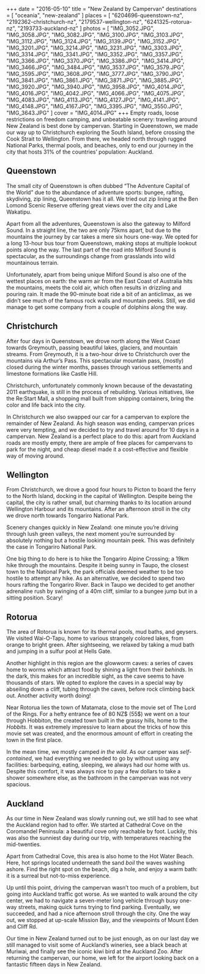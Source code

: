 +++
date    = "2016-05-10"
title   = "New Zealand by Campervan"
destinations = [ "oceania", "new-zealand" ]
places  = [
  "6204696-queenstown-nz", "2192362-christchurch-nz", "2179537-wellington-nz",
  "6241325-rotorua-nz", "2193733-auckland-nz"
]
photos = [
  "IMG_3052.JPG", "IMG_3058.JPG", "IMG_3082.JPG", "IMG_3100.JPG", "IMG_3103.JPG",
  "IMG_3112.JPG", "IMG_3124.JPG", "IMG_3139.JPG", "IMG_3152.JPG", "IMG_3201.JPG",
  "IMG_3214.JPG", "IMG_3231.JPG", "IMG_3303.JPG", "IMG_3314.JPG", "IMG_3341.JPG",
  "IMG_3352.JPG", "IMG_3357.JPG", "IMG_3366.JPG", "IMG_3370.JPG", "IMG_3386.JPG",
  "IMG_3414.JPG", "IMG_3466.JPG", "IMG_3484.JPG", "IMG_3537.JPG", "IMG_3579.JPG",
  "IMG_3595.JPG", "IMG_3608.JPG", "IMG_3777.JPG", "IMG_3790.JPG", "IMG_3841.JPG",
  "IMG_3861.JPG", "IMG_3871.JPG", "IMG_3885.JPG", "IMG_3920.JPG", "IMG_3940.JPG",
  "IMG_3958.JPG", "IMG_4014.JPG", "IMG_4016.JPG", "IMG_4042.JPG", "IMG_4066.JPG",
  "IMG_4075.JPG", "IMG_4083.JPG", "IMG_4113.JPG", "IMG_4127.JPG", "IMG_4141.JPG",
  "IMG_4148.JPG", "IMG_4167.JPG", "IMG_3395.JPG", "IMG_3550.JPG", "IMG_3643.JPG"
]
cover = "IMG_4014.JPG"
+++
Empty roads, loose restrictions on freedom camping, and unbeatable scenery: traveling around New Zealand is best done by campervan. Starting in Queenstown, we made our way up to Christchurch exploring the South Island, before crossing the Cook Strait to Wellington. From there, we headed north through rugged National Parks, thermal pools, and beaches, only to end our journey in the city that hosts 31% of the countries’ population: Auckland.
<!--more-->
## Queenstown
The small city of Queenstown is often dubbed “The Adventure Capital of the World” due to the abundance of adventure sports: bungee, rafting, skydiving, zip lining, Queenstown has it all. We tried out zip lining at the Ben Lomond Scenic Reserve offering great views over the city and Lake Wakatipu.

Apart from all the adventures, Queenstown is also the gateway to Milford Sound. In a straight line, the two are only 75kms apart, but due to the mountains the journey by car takes a mere six hours one-way. We opted for a long 13-hour bus tour from Queenstown, making stops at multiple lookout points along the way. The last part of the road into Milford Sound is spectacular, as the surroundings change from grasslands into wild mountainous terrain.

Unfortunately, apart from being unique Milford Sound is also one of the wettest places on earth: the warm air from the East Coast of Australia hits the mountains, meets the cold air, which often results in drizzling and pouring rain. It made the 90-minute boat ride a bit of an anticlimax, as we didn’t see much of the famous rock walls and mountain peeks. Still, we did manage to get some company from a couple of dolphins along the way.

## Christchurch
After four days in Queenstown, we drove north along the West Coast towards Greymouth, passing beautiful lakes, glaciers, and mountain streams. From Greymouth, it is a two-hour drive to Christchurch over the mountains via Arthur’s Pass. This spectacular mountain pass, (mostly) closed during the winter months, passes through various settlements and limestone formations like Castle Hill.

Christchurch, unfortunately commonly known because of the devastating 2011 earthquake, is still in the process of rebuilding. Various initiatives, like the Re:Start Mall, a shopping mall built from shipping containers, bring the color and life back into the city.

In Christchurch we also swapped our car for a campervan to explore the remainder of New Zealand. As high season was ending, campervan prices were very tempting, and we decided to try and travel around for 10 days in a campervan. New Zealand is a perfect place to do this: apart from Auckland roads are mostly empty, there are ample of free places for campervans to park for the night, and cheap diesel made it a cost-effective and flexible way of moving around.

## Wellington
From Christchurch, we drove a good four hours to Picton to board the ferry to the North Island, docking in the capital of Wellington. Despite being the capital, the city is rather small, but charming thanks to its location around Wellington Harbour and its mountains. After an afternoon stroll in the city we drove north towards Tongariro National Park.

Scenery changes quickly in New Zealand: one minute you’re driving through lush green valleys, the next moment you’re surrounded by absolutely nothing but a hostile looking mountain peek. This was definitely the case in Tongariro National Park.

One big thing to do here is to hike the Tongariro Alpine Crossing; a 19km hike through the mountains. Despite it being sunny in Taupo, the closest town to the National Park, the park officials deemed weather to be too hostile to attempt any hike. As an alternative, we decided to spend two hours rafting the Tongariro River. Back in Taupo we decided to get another adrenaline rush by swinging of a 40m cliff, similar to a bungee jump but in a sitting position. Scary!

## Rotorua
The area of Rotorua is known for its thermal pools, mud baths, and geysers. We visited Wai-O-Tapu, home to various strangely colored lakes, from orange to bright green. After sightseeing, we relaxed by taking a mud bath and jumping in a sulfur pool at Hells Gate.

Another highlight in this region are the glowworm caves: a series of caves home to worms which attract food by shining a light from their *behinds*. In the dark, this makes for an incredible sight, as the cave seems to have thousands of stars. We opted to explore the caves in a special way by abseiling down a cliff, tubing through the caves, before rock climbing back out. Another activity worth doing!

Near Rotorua lies the town of Matamata, close to the movie set of The Lord of the Rings. For a hefty entrance fee of 80 NZ$ (55$) we went on a tour through Hobbiton, the created town built in the grassy hills, home to the *Hobbits*. It was extremely impressive to learn about the tricks of how this movie set was created, and the enormous amount of effort in creating the town in the first place.

In the mean time, we mostly camped *in the wild*. As our camper was *self-contained*, we had everything we needed to go by without using any facilities: barbequing, eating, sleeping, we always had our home with us. Despite this comfort, it was always nice to pay a few dollars to take a shower somewhere else, as the bathroom in the campervan was not very spacious.

## Auckland
As our time in New Zealand was slowly running out, we still had to see what the Auckland region had to offer. We started at Cathedral Cove on the Coromandel Peninsula: a beautiful cove only reachable by foot. Luckily, this was also the sunniest day during our trip, with temperatures reaching the mid-twenties.

Apart from Cathedral Cove, this area is also home to the Hot Water Beach. Here, hot springs located underneath the sand *boil* the waves washing ashore. Find the right spot on the beach, dig a hole, and enjoy a warm bath: it is a surreal but not-to-miss experience.

Up until this point, driving the campervan wasn’t too much of a problem, but going into Auckland traffic got worse. As we wanted to walk around the city center, we had to navigate a seven-meter long vehicle through busy one-way streets, making quick turns trying to find parking. Eventually, we succeeded, and had a nice afternoon stroll through the city. One the way out, we stopped at up-scale Mission Bay, and the viewpoints of Mount Eden and Cliff Rd.

Our time in New Zealand turned out to be just enough, as on our last day we still managed to visit some of Auckland’s wineries, see a black beach at Muriwai, and finally see the iconic kiwi bird at the Auckland Zoo. After returning the campervan, our home, we left for the airport looking back on a fantastic fifteen days in New Zealand.
